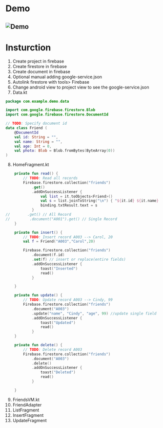 # Demo
![Demo](Prac5.gif)
---
# Insturction
1. Create project in firebase
2. Create firestore in firebase
3. Create document in firebase
4. Optional manual adding google-service.json
5. Autolink firestore with tools> Firebase
6. Change android view to project view to see the google-service.json
7. Data.kt 
```kotlin
package com.example.demo.data

import com.google.firebase.firestore.Blob
import com.google.firebase.firestore.DocumentId

// TODO: Specify document id
data class Friend (
    @DocumentId
    val id: String = "",
    val name: String = "",
    val age: Int = 0,
    val photo: Blob = Blob.fromBytes(ByteArray(0))
)
```
8. HomeFragment.kt
```kotlin
    private fun read() {
        // TODO: Read all records
        Firebase.firestore.collection("friends")
            .get()
            .addOnSuccessListener {
                val list = it.toObjects<Friend>()
                val s = list.joinToString("\n") { "${it.id} ${it.name} ${it.age}" }
                binding.txtResult.text = s
            }
//        .get() // All Record
//         .document("A001").get() // Single Record
    }

    private fun insert() {
        // TODO: Insert record A003 --> Carol, 20
        val f = Friend("A003","Carol",20)

        Firebase.firestore.collection("friends")
            .document(f.id)
            .set(f) // insert or replace(entire fields)
            .addOnSuccessListener {
                toast("Inserted")
                read()
            }

    }

    private fun update() {
        // TODO: Update record A003 --> Cindy, 99
        Firebase.firestore.collection("friends")
            .document("A003")
            .update("name", "Cindy", "age", 99) //update single field
            .addOnSuccessListener {
                toast("Updated")
                read()
            }
    }

    private fun delete() {
        // TODO: Delete record A003
        Firebase.firestore.collection("friends")
            .document("A003")
            .delete()
            .addOnSuccessListener {
                toast("Deleted")
                read()
            }

    }
```
9. FriendsVM.kt
10. FriendAdapter
11. ListFragment
12. InsertFragment
13. UpdateFragment

